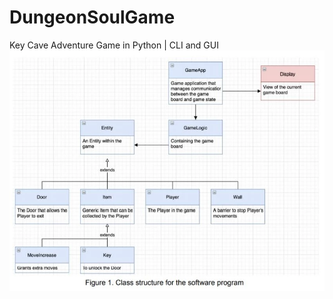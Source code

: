 # DungeonSoulGame
Key Cave Adventure Game in Python | CLI and GUI
![alt text](https://github.com/kdcyberdude/DungeonSoulGame/blob/main/Class_Structure.webp?raw=true)
